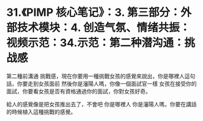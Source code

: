 # 31.《PIMP 核心笔记》：3. 第三部分：外部技术模块：4. 创造气氛、情绪共振：视频示范：34.示范：第二种潜沟通：挑战感

第二種前溝通 挑戰感，現在你要用一種挑戰女孩的感覺來說出，你是哪裡人這句話，你要走到女孩面前 然後你是瀋陽人嗎，你像一個面試官一樣 女孩在接受你的面試，你要看女孩是否有資格通過你的面試，你對女孩好奇。

給人的感覺像是把女孩推出去了，不會吧 你是哪裡人 你是瀋陽人嗎，你要在講話的時候植入這種挑戰的感覺。